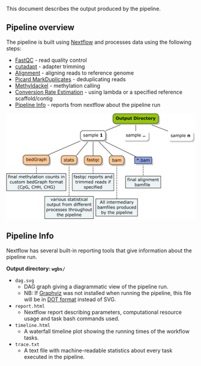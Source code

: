 This document describes the output produced by the pipeline.

## Pipeline overview
The pipeline is built using [Nextflow](https://www.nextflow.io/) and processes data using the following steps:

* [FastQC](#fastqc) - read quality control
* [cutadapt](#cutadapt) - adapter trimming
* [Alignment](#alignment) - aligning reads to reference genome
* [Picard MarkDuplicates](#deduplication) - deduplicating reads
* [Methyldackel](#methylation-extraction) - methylation calling
* [Conversion Rate Estimation](#conversion-rate-estimation) - using lambda or a specified reference scaffold/contig
* [Pipeline Info](#pipeline-info) - reports from nextflow about the pipeline run

![Output Directory Structure](images/directory.png)

## Pipeline Info
Nextflow has several built-in reporting tools that give information about the pipeline run.

**Output directory: `wgbs/`**

* `dag.svg`
  * DAG graph giving a diagrammatic view of the pipeline run.
  * NB: If [Graphviz](http://www.graphviz.org/) was not installed when running the pipeline, this file will be in [DOT format](http://www.graphviz.org/content/dot-language) instead of SVG.
* `report.html`
  * Nextflow report describing parameters, computational resource usage and task bash commands used.
* `timeline.html`
  * A waterfall timeline plot showing the running times of the workflow tasks.
* `trace.txt`
  * A text file with machine-readable statistics about every task executed in the pipeline.